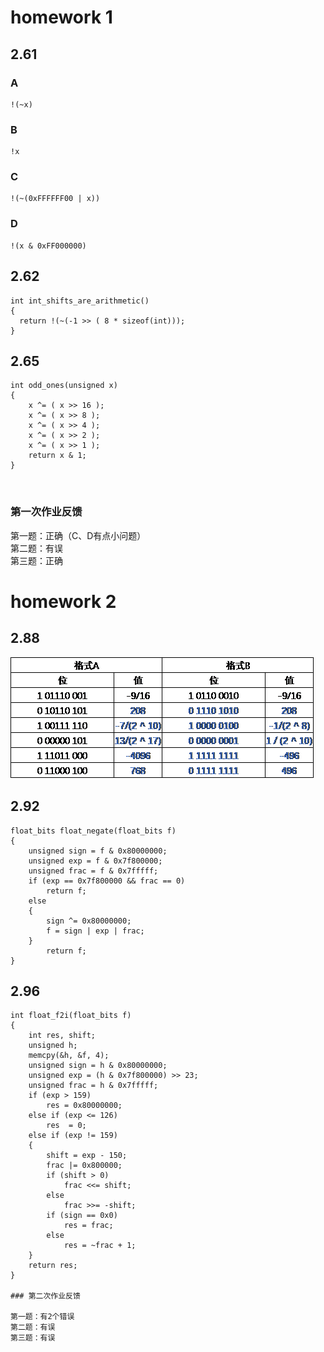 # homework 1 
## 2.61
### A
    !(~x)
### B
    !x
### C
    !(~(0xFFFFFF00 | x))
### D
    !(x & 0xFF000000)
## 2.62
    int int_shifts_are_arithmetic()
    {
      return !(~(-1 >> ( 8 * sizeof(int)));
    }
## 2.65
    int odd_ones(unsigned x)
    {
        x ^= ( x >> 16 );
        x ^= ( x >> 8 );
        x ^= ( x >> 4 );
        x ^= ( x >> 2 );
        x ^= ( x >> 1 );
        return x & 1;
    }
    
### 第一次作业反馈

第一题：正确（C、D有点小问题）  
第二题：有误  
第三题：正确  
# homework 2

## 2.88

![hw.png](https://github.com/pkuych/homework/blob/master/images/hw.png?raw=true)

## 2.92

```
float_bits float_negate(float_bits f)
{
    unsigned sign = f & 0x80000000;
    unsigned exp = f & 0x7f800000;
    unsigned frac = f & 0x7fffff;
    if (exp == 0x7f800000 && frac == 0)
        return f;
    else
    {
        sign ^= 0x80000000;
        f = sign | exp | frac;
    }
        return f;
}
```

## 2.96

```
int float_f2i(float_bits f)
{
    int res, shift;
    unsigned h;
    memcpy(&h, &f, 4);
    unsigned sign = h & 0x80000000;
    unsigned exp = (h & 0x7f800000) >> 23;
    unsigned frac = h & 0x7fffff;
    if (exp > 159)
    	res = 0x80000000;
    else if (exp <= 126)
        res  = 0;
    else if (exp != 159)
    {
    	shift = exp - 150;
    	frac |= 0x800000;
    	if (shift > 0)
    		frac <<= shift;
    	else
    		frac >>= -shift;
    	if (sign == 0x0)
    		res = frac;
    	else
    		res = ~frac + 1;
    }
    return res;
}

### 第二次作业反馈
 
第一题：有2个错误
第二题：有误 
第三题：有误  
 
